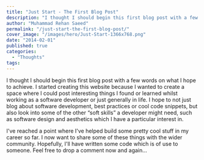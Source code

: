 ```yaml
---
title: "Just Start - The First Blog Post"
description: "I thought I should begin this first blog post with a few words on what I hope to achieve."
author: "Muhammad Rehan Saeed"
permalink: "/just-start-the-first-blog-post/"
cover_image: "/images/hero/Just-Start-1366x768.png"
date: "2014-02-01"
published: true
categories:
  - "Thoughts"
tags:
---
```


I thought I should begin this first blog post with a few words on what I hope to achieve. I started creating this website because I wanted to create a space where I could post interesting things I found or learned whilst working as a software developer or just generally in life. I hope to not just blog about software development, best practices or cool code snippets, but also look into some of the other “soft skills” a developer might need, such as software design and aesthetics which I have a particular interest in.

I've reached a point where I've helped build some pretty cool stuff in my career so far. I now want to share some of these things with the wider community. Hopefully, I'll have written some code which is of use to someone. Feel free to drop a comment now and again…
